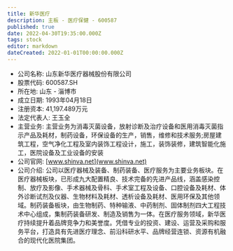 ```yaml
---
title: 新华医疗
description: 主板 - 医疗保健 - 600587
published: true
date: 2022-04-30T19:35:00.000Z
tags: stock
editor: markdown
dateCreated: 2022-01-01T00:00:00.000Z
---
```


- 公司名称: 山东新华医疗器械股份有限公司
- 股票代码: 600587.SH
- 所在地: 山东 - 淄博市
- 成立日期: 1993年04月18日
- 注册资本: 41,197.489万元
- 法定代表人: 王玉全
- 主营业务: 主营业务为消毒灭菌设备，放射诊断及治疗设备和医用消毒灭菌指示产品及耗材，制药设备，环保设备的生产，销售，维修和技术服务;房屋建筑工程，空气净化工程及室内装饰工程设计，施工，装饰装修，建筑智能化施工，医院设备及工业设备的安装
- 公司官网: [www.shinva.net](www.shinva.net)
- 公司介绍: 公司以医疗器械及装备、制药装备、医疗服务为主要业务板块。在医疗器械板块，已形成九大配置精良、技术完备的先进产品线，涵盖感染控制、放疗及影像、手术器械及骨科、手术室工程及设备、口腔设备及耗材、体外诊断试剂及仪器、生物材料及耗材、透析设备及耗材、医用环保及其他领域。制药装备板块，由生物制药、特种输液、中药制剂、固体制剂四大工程技术中心组成，集制药装备研发、制造及销售为一体。在医疗服务领域，新华医疗持续提升着品牌竞争力和美誉度。凭借专业的投资、建设、运营及采购和服务平台，打造具有先进医疗理念、前沿科研水平、品牌经营连锁、资源有机融合的现代化医院集团。


